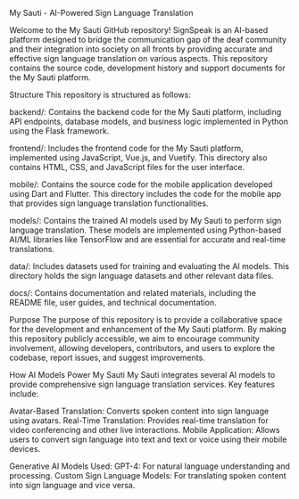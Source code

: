 My Sauti - AI-Powered Sign Language Translation

Welcome to the My Sauti GitHub repository! SignSpeak is an AI-based platform designed to bridge the communication gap of the deaf community and their integration into society on all fronts by providing accurate and effective sign language translation on various aspects. This repository contains the source code, development history and support documents for the My Sauti platform.

Structure
This repository is structured as follows:

backend/: Contains the backend code for the My Sauti platform, including API endpoints, database models, and business logic implemented in Python using the Flask framework.

frontend/: Includes the frontend code for the My Sauti platform, implemented using JavaScript, Vue.js, and Vuetify. This directory also contains HTML, CSS, and JavaScript files for the user interface.

mobile/: Contains the source code for the mobile application developed using Dart and Flutter. This directory includes the code for the mobile app that provides sign language translation functionalities.

models/: Contains the trained AI models used by My Sauti to perform sign language translation. These models are implemented using Python-based AI/ML libraries like TensorFlow and are essential for accurate and real-time translations.

data/: Includes datasets used for training and evaluating the AI models. This directory holds the sign language datasets and other relevant data files.

docs/: Contains documentation and related materials, including the README file, user guides, and technical documentation.

Purpose
The purpose of this repository is to provide a collaborative space for the development and enhancement of the My Sauti platform. By making this repository publicly accessible, we aim to encourage community involvement, allowing developers, contributors, and users to explore the codebase, report issues, and suggest improvements.

How AI Models Power My Sauti
My Sauti integrates several AI models to provide comprehensive sign language translation services. Key features include:

Avatar-Based Translation: Converts spoken content into sign language using avatars.
Real-Time Translation: Provides real-time translation for video conferencing and other live interactions.
Mobile Application: Allows users to convert sign language into text and text or voice using their mobile devices.

Generative AI Models Used:
GPT-4: For natural language understanding and processing.
Custom Sign Language Models: For translating spoken content into sign language and vice versa.
